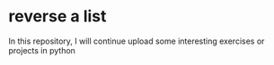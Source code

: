 # reverse a list
In this repository, I will continue upload some interesting exercises or projects in python
